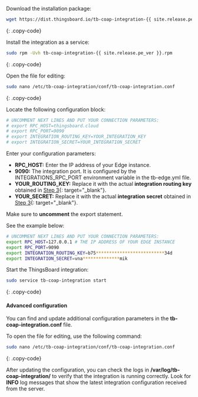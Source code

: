 Download the installation package:

```bash
wget https://dist.thingsboard.io/tb-coap-integration-{{ site.release.pe_ver }}.rpm
```
{: .copy-code}

Install the integration as a service:

```bash
sudo rpm -Uvh tb-coap-integration-{{ site.release.pe_ver }}.rpm
```
{: .copy-code}

Open the file for editing:

```bash 
sudo nano /etc/tb-coap-integration/conf/tb-coap-integration.conf
``` 
{: .copy-code}

Locate the following configuration block:

```bash
# UNCOMMENT NEXT LINES AND PUT YOUR CONNECTION PARAMETERS:
# export RPC_HOST=thingsboard.cloud
# export RPC_PORT=9090
# export INTEGRATION_ROUTING_KEY=YOUR_INTEGRATION_KEY
# export INTEGRATION_SECRET=YOUR_INTEGRATION_SECRET
```
Enter your configuration parameters:

- **RPC_HOST:** Enter the IP address of your Edge instance.
- **9090:** The integration port. It is configured by the INTEGRATIONS_RPC_PORT environment variable in the tb-edge.yml file.
- **YOUR_ROUTING_KEY:** Replace it with the actual **integration routing key** obtained in [Step 3](/docs/pe/edge/user-guide/integrations/remote-integrations/#step-3-save-remote-integration-credentials){: target="_blank"}.
- **YOUR_SECRET:** Replace it with the actual **integration secret** obtained in [Step 3](/docs/pe/edge/user-guide/integrations/remote-integrations/#step-3-save-remote-integration-credentials){: target="_blank"}.

Make sure to **uncomment** the export statement. 

See the example below:

```bash
# UNCOMMENT NEXT LINES AND PUT YOUR CONNECTION PARAMETERS:
export RPC_HOST=127.0.0.1 # THE IP ADDRESS OF YOUR EDGE INSTANCE
export RPC_PORT=9090
export INTEGRATION_ROUTING_KEY=b75**************************34d
export INTEGRATION_SECRET=vna**************mik
```

Start the ThingsBoard integration:

```bash
sudo service tb-coap-integration start
```
{: .copy-code}

#### Advanced configuration

You can find and update additional configuration parameters in the **tb-coap-integration.conf** file.

To open the file for editing, use the following command:

```bash 
sudo nano /etc/tb-coap-integration/conf/tb-coap-integration.conf
``` 
{: .copy-code} 

After updating the configuration, you can check the logs in **/var/log/tb-coap-integration/** to verify that the integration is running correctly.
Look for **INFO** log messages that show the latest integration configuration received from the server.
